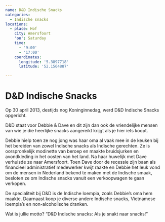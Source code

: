 ```yaml
---
name: D&D Indische Snacks
categories:
  - Indische snacks
locations:
  - place: Hof
    city: Amersfoort
    'on': Saturday
    time:
      - '9:00'
      - '17:00'
    coordinates:
      longitude: '5.3897718'
      latitude: '52.1564887'

---
```


# D&D Indische Snacks

Op 30 april 2013, destijds nog Koninginnedag, werd D&D Indische Snacks opgericht.

D&D staat voor Debbie & Dave en dit zijn dan ook de vriendelijke mensen van wie je die heerlijke snacks aangereikt krijgt als je hier iets koopt.

Debbie hielp toen ze nog jong was haar oma al vaak mee in de keuken bij het bereiden van zowel Indische snacks als Indische gerechten.
Ze is oorspronkelijk modinette van beroep en maakte bruidsjurken en avondkleding in het oosten van het land. Na haar huwelijk met Dave verhuisde ze naar Amersfoort. Toen Dave door de recessie zijn baan als financieel administratief medewerker kwijt raakte en Debbie het leuk vond om de mensen in Nederland bekend te maken met de Indische smaak, besloten ze om Indische snacks vanuit een verkoopwagen te gaan verkopen.  

De specialiteit bij D&D is de Indische loempia, zoals Debbie’s oma hem maakte. Daarnaast koop je diverse andere Indische snacks, Vietnamese loempia’s en non-alcoholische dranken.

Wat is jullie motto?
“D&D Indische snacks: Als je snakt naar snacks!”